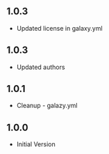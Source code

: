 ## 1.0.3

- Updated license in galaxy.yml

## 1.0.3

- Updated authors

## 1.0.1

- Cleanup - galazy.yml

## 1.0.0

- Initial Version